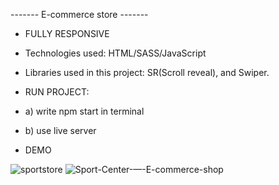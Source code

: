 ------- E-commerce store -------

- FULLY RESPONSIVE
- Technologies used: HTML/SASS/JavaScript
- Libraries used in this project: SR(Scroll reveal), and Swiper.

- RUN PROJECT:
- a) write npm start in terminal
- b) use live server
- DEMO

![sportstore](https://user-images.githubusercontent.com/79769638/162328082-e0c87366-8bcf-4e3f-82d9-cd0395f16846.gif)
![Sport-Center-—-E-commerce-shop](https://user-images.githubusercontent.com/79769638/162433954-670bce01-16de-4b05-898e-87937e197506.png)
